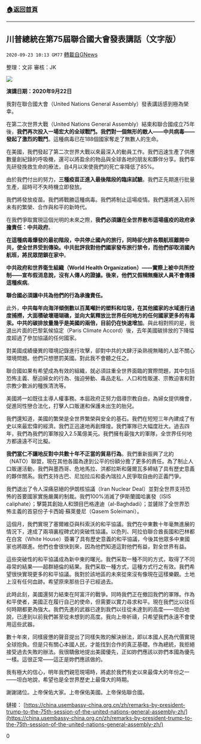 ###  [:house:返回首頁](https://github.com/ourhimalayas/txt)
---

## 川普總統在第75屆聯合國大會發表講話（文字版）
`2020-09-23 10:13 GM77` [轉載自GNews](https://gnews.org/zh-hant/380044/)

整理：文非
審核：JK

![](https://s3.amazonaws.com/gnews-media-offload/wp-content/uploads/2020/09/23100815/0923.002-1.jpeg)

**演講日期：2020年9月22日**

我對在聯合國大會（United Nations General Assembly）發表講話感到極為榮幸。

在第二次世界大戰（United Nations General Assembly）結束和聯合國成立75年後，**我們再次投入一場宏大的全球戰鬥。我們對一個無形的敵人——中共病毒——發起了激烈的戰鬥**。這種病毒已在188個國家奪走了無數人的生命。

在美國，我們發起了第二次世界大戰以來最深入的動員工作。我們迅速生產了供應數量創紀錄的呼吸機，還可以將盈余的物品與全球各地的朋友和夥伴分享。我們率先研發挽救生命的療法，自4月以來使我們的死亡率降低了85%。

由於我們付出的努力，**三種疫苗正進入最後階段的臨床試驗**。我們正先期進行批量生產，屆時可不失時機立即發放。

我們將發放疫苗。我們將戰勝這種病毒。我們將制止這場疫情。我們還將進入前所未有的繁榮、合作與和平的新時代。

在我們爭取實現這個光明的未來之際，**我們必須讓在全世界散布這場瘟疫的政府承擔責任：中共政府**。

**在這種病毒爆發的最初階段，中共停止國內的旅行，同時卻允許各類航班離開中共，使全世界受到傳染。中共批評我對他們國家發布旅行禁令，而他們卻取消國內航班，將民眾閉鎖在家中**。

**中共政府和世界衛生組織（World Health Organization）——實際上被中共所控制——宣布假消息說，沒有人傳人的證據。後來，他們又假稱無癥狀人員不會傳播這種疾病**。

**聯合國必須讓中共為他們的行為承擔責任。**

此外，**中共每年向海洋傾倒數以百萬噸計的塑料和垃圾，在其他國家的水域進行過度捕撈，大面積破壞珊瑚礁，並向大氣釋放比世界任何地方的任何國家更多的有毒汞。中共的碳排放量幾乎是美國的兩倍，目前仍在快速增加**。與此相對照的是，我退出片面的巴黎氣候協定（Paris Climate Accord）後，去年美國碳排放的下降幅度超過了參加協議的任何國家。

對美國成績優異的環境記錄進行攻擊，卻對中共的大肆汙染熟視無睹的人並不關心環境問題。他們只想懲罰美國。對此我不會聽之任之。

聯合國如果有希望成為有效的組織，就必須註重全世界面臨的實際問題，其中包括恐怖主義、壓迫婦女的行為、強迫勞動、毒品走私、人口和性販運、宗教迫害和對宗教少數派的種族清洗等。

美國將一如既往主導人權事務。本屆政府正努力倡導宗教自由，為婦女提供機會，促進同性戀合法化，打擊人口販運和保護未出生的胎兒。

我們還知道，美國的繁榮是全世界繁榮與安全的基石。我們在短短三年內建成了有史以來最宏偉的經濟。我們正迅速地再創輝煌。我們軍隊已大幅度壯大。過去四年，我們為我們的軍隊投入2.5萬億美元。我們擁有最強大的軍隊，全世界任何地方都遠遠不可比擬。

**我們當仁不讓地反對中共數十年不正當的貿易行為**。我們重新振興了北約（NATO）聯盟，現在其他各國為達到公平的份額分擔了更多的責任。為了制止人口販運活動，我們與墨西哥、危地馬拉、洪都拉斯和薩爾瓦多締結了具有歷史意義的夥伴關系。我們支持古巴、尼加拉瓜和委內瑞拉人民爭取自由的正義鬥爭。

我們退出了令人深痛惡絕的伊朗核協議（Iran Nuclear Deal）並對全世界支持恐怖的首要國家實施嚴厲的制裁。我們100%消滅了伊斯蘭國哈裏發（ISIS caliphate）；擊斃其創始人和頭目巴格達迪（al-Baghdadi）；並鏟除了全世界恐怖主義的首惡份子卡西姆·蘇萊曼尼（Qasem Soleimani）。

這個月，我們實現了塞爾維亞與科索沃的和平協議。我們在中東數十年毫無進展的情況下，達成了兩項裏程碑式的突破性協議。以色列、阿拉伯聯合酋長國和巴林都在白宮（White House）簽署了具有歷史意義的和平協議，今後其他眾多中東國家也將跟進。他們也會很快到來，因為他們知道這對他們有益，對全世界有益。

這些突破性的和平協議成為新中東的曙光。我們采取一種不同的方式，取得了不同尋常的結果——超群絕倫的結果。我們采取一種方式，這種方式行之有效。我們希望很快實現更多的和平協議。我對於該地區的未來從來沒有像現在這樣樂觀。土地上沒有任何血跡。希望原來那些日子已經過去。

此時此刻，美國還努力結束在阿富汗的戰爭。同時我們正在撤回我們的軍隊。作為和平使者，美國正在履行自己的使命，但需要以實力尋求和平。現在我們比以往任何時期都更為強大。我們先進的武器已達到我們以往從未達到的高度——坦白地說，已達到以前我們甚至從未想到的高度。我向上帝祈禱，只希望我們永遠不會使用這些武器。

數十年來，同樣疲憊的聲音提出了同樣失敗的解決辦法，即以本國人民為代價實現全球抱負。但是只有關心本國人民，才能找到合作的真正基礎。作為總統，我拒絕接受過去失敗的辦法。我很驕傲地提出美國優先，正如妳們應該以妳們本國為優先一樣。這很正常——這正是妳們應該做的。

我有極大的信心，明年我們親蒞現場時，將處於我們有史以來最偉大的年份之一——坦白地說，希望也是全世界歷史上最偉大的時期。

謝謝諸位。上帝保佑大家。上帝保佑美國。上帝保佑聯合國。

鏈接：
[https://china.usembassy-china.org.cn/zh/remarks-by-president-trump-to-the-75th-session-of-the-united-nations-general-assembly-zh/](https://china.usembassy-china.org.cn/zh/remarks-by-president-trump-to-the-75th-session-of-the-united-nations-general-assembly-zh/)

0
